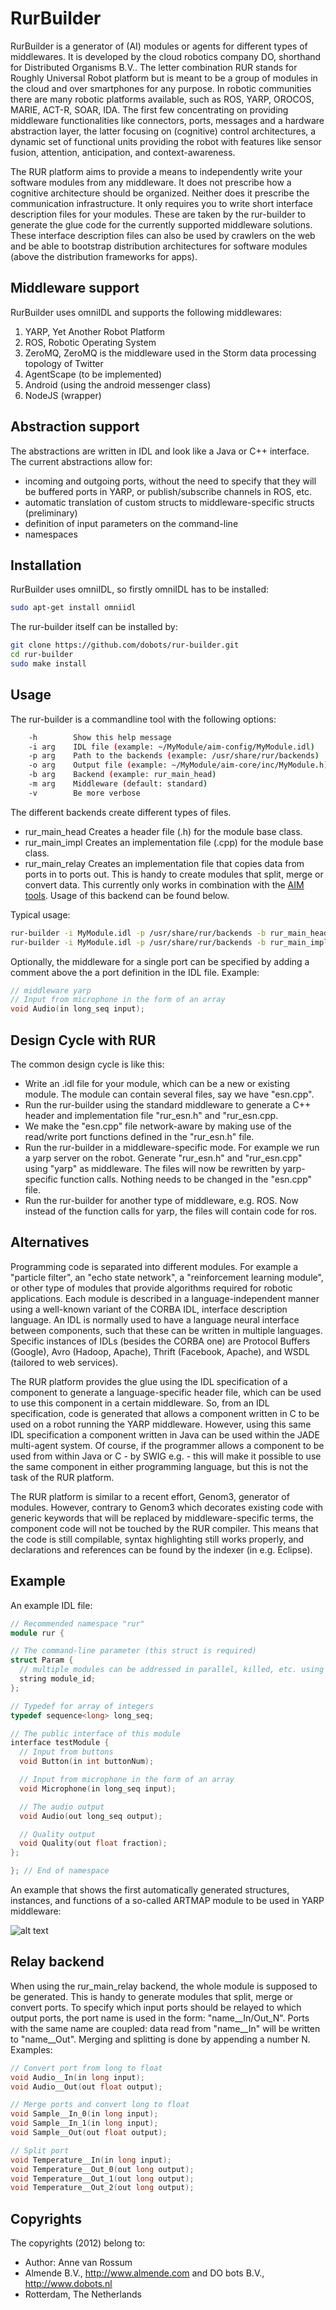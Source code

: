 # RurBuilder
RurBuilder is a generator of (AI) modules or agents for different types of middlewares. It is developed by the cloud robotics company DO, shorthand for Distributed Organisms B.V.. The letter combination RUR stands for Roughly Universal Robot platform but is meant to be a group of modules in the cloud and over smartphones for any purpose. In robotic communities there are many robotic platforms available, such as ROS, YARP, OROCOS, MARIE, ACT-R, SOAR, IDA. The first few concentrating on providing middleware functionalities like connectors, ports, messages and a hardware abstraction layer, the latter focusing on (cognitive) control architectures, a dynamic set of functional units providing the robot with features like sensor fusion, attention, anticipation, and context-awareness.

The RUR platform aims to provide a means to independently write your software modules from any middleware. It does not prescribe how a cognitive architecture should be organized. Neither does it prescribe the communication infrastructure. It only requires you to write short interface description files for your modules. These are taken by the rur-builder to generate the glue code for the currently supported middleware solutions. These interface description files can also be used by crawlers on the web and be able to bootstrap distribution architectures for software modules (above the distribution frameworks for apps).

## Middleware support
RurBuilder uses omniIDL and supports the following middlewares:

1. YARP, Yet Another Robot Platform
2. ROS, Robotic Operating System
3. ZeroMQ, ZeroMQ is the middleware used in the Storm data processing topology of Twitter
4. AgentScape (to be implemented)
5. Android (using the android messenger class)
6. NodeJS (wrapper)

## Abstraction support
The abstractions are written in IDL and look like a Java or C++ interface. The current abstractions allow for:

- incoming and outgoing ports, without the need to specify that they will be buffered ports in YARP, or publish/subscribe channels in ROS, etc. 
- automatic translation of custom structs to middleware-specific structs (preliminary)
- definition of input parameters on the command-line
- namespaces

## Installation
RurBuilder uses omniIDL, so firstly omniIDL has to be installed:
```bash
sudo apt-get install omniidl
```

The rur-builder itself can be installed by:
```bash
git clone https://github.com/dobots/rur-builder.git
cd rur-builder
sudo make install
```

## Usage
The rur-builder is a commandline tool with the following options:
```bash
    -h        Show this help message
    -i arg    IDL file (example: ~/MyModule/aim-config/MyModule.idl)
    -p arg    Path to the backends (example: /usr/share/rur/backends)
    -o arg    Output file (example: ~/MyModule/aim-core/inc/MyModule.h)
    -b arg    Backend (example: rur_main_head)
    -m arg    Middleware (default: standard)
    -v        Be more verbose
```
The different backends create different types of files.
- rur_main_head Creates a header file (.h) for the module base class.
- rur_main_impl Creates an implementation file (.cpp) for the module base class.
- rur_main_relay Creates an implementation file that copies data from ports in to ports out. This is handy to create modules that split, merge or convert data. This currently only works in combination with the [AIM tools](https://github.com/dobots/aimtools). Usage of this backend can be found below.

Typical usage:
```bash
rur-builder -i MyModule.idl -p /usr/share/rur/backends -b rur_main_head -m yarp -o MyModule.h
rur-builder -i MyModule.idl -p /usr/share/rur/backends -b rur_main_impl -m yarp -o MyModule.cpp
```

Optionally, the middleware for a single port can be specified by adding a comment above the a port definition in the IDL file. Example:
```c++
// middleware yarp
// Input from microphone in the form of an array
void Audio(in long_seq input);
```

## Design Cycle with RUR
The common design cycle is like this:

- Write an .idl file for your module, which can be a new or existing module. The module can contain several files, say we have "esn.cpp".
- Run the rur-builder using the standard middleware to generate a C++ header and implementation file "rur_esn.h" and "rur_esn.cpp.
- We make the "esn.cpp" file network-aware by making use of the read/write port functions defined in the "rur_esn.h" file.
- Run the rur-builder in a middleware-specific mode. For example we run a yarp server on the robot. Generate "rur_esn.h" and "rur_esn.cpp" using "yarp" as middleware. The files will now be rewritten by yarp-specific function calls. Nothing needs to be changed in the "esn.cpp" file.
- Run the rur-builder for another type of middleware, e.g. ROS. Now instead of the function calls for yarp, the files will contain code for ros.

## Alternatives
Programming code is separated into different modules. For example a "particle filter", an "echo state network", a "reinforcement learning module", or other type of modules that provide algorithms required for robotic applications. Each module is described in a language-independent manner using a well-known variant of the CORBA IDL, interface description language. An IDL is normally used to have a language neural interface between components, such that these can be written in multiple languages. Specific instances of IDLs (besides the CORBA one) are Protocol Buffers (Google), Avro (Hadoop, Apache), Thrift (Facebook, Apache), and WSDL (tailored to web services).

The RUR platform provides the glue using the IDL specification of a component to generate a language-specific header file, which can be used to use this component in a certain middleware. So, from an IDL specification, code is generated that allows a component written in C to be used on a robot running the YARP middleware. However, using this same IDL specification a component written in Java can be used within the JADE multi-agent system. Of course, if the programmer allows a component to be used from within Java or C - by SWIG e.g. - this will make it possible to use the same component in either programming language, but this is not the task of the RUR platform.

The RUR platform is similar to a recent effort, Genom3, generator of modules. However, contrary to Genom3 which decorates existing code with generic keywords that will be replaced by middleware-specific terms, the component code will not be touched by the RUR compiler. This means that the code is still compilable, syntax highlighting still works properly, and declarations and references can be found by the indexer (in e.g. Eclipse).

## Example
An example IDL file:
```C++
// Recommended namespace "rur"
module rur {

// The command-line parameter (this struct is required)
struct Param {
  // multiple modules can be addressed in parallel, killed, etc. using "module_id"
  string module_id;
};

// Typedef for array of integers
typedef sequence<long> long_seq;

// The public interface of this module
interface testModule {
  // Input from buttons
  void Button(in int buttonNum);

  // Input from microphone in the form of an array
  void Microphone(in long_seq input);

  // The audio output
  void Audio(out long_seq output);

  // Quality output
  void Quality(out float fraction);
};

}; // End of namespace
```

An example that shows the first automatically generated structures, instances, and functions of a so-called ARTMAP module to be used in YARP middleware:

![alt text](https://github.com/dobots/rur-builder/raw/master/doc/rur_idl2yarp.jpg "IDL to YARP example")

## Relay backend
When using the rur_main_relay backend, the whole module is supposed to be generated. This is handy to generate modules that split, merge or convert ports. To specify which input ports should be relayed to which output ports, the port name is used in the form: "name__In/Out_N". Ports with the same name are coupled: data read from "name__In" will be written to "name__Out". Merging and splitting is done by appending a number N.
Examples:
```C++
// Convert port from long to float
void Audio__In(in long input);
void Audio__Out(out float output);

// Merge ports and convert long to float
void Sample__In_0(in long input);
void Sample__In_1(in long input);
void Sample__Out(out float output);

// Split port
void Temperature__In(in long input);
void Temperature__Out_0(out long output);
void Temperature__Out_1(out long output);
void Temperature__Out_2(out long output);
```

## Copyrights
The copyrights (2012) belong to:

- Author: Anne van Rossum
- Almende B.V., http://www.almende.com and DO bots B.V., http://www.dobots.nl
- Rotterdam, The Netherlands
